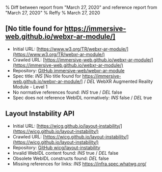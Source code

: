 % Diff between report from "March 27, 2020" and reference report from "March 27, 2020"
% Reffy
% March 27, 2020

## [No title found for https://immersive-web.github.io/webxr-ar-module/]

- Initial URL: [https://www.w3.org/TR/webxr-ar-module/](https://www.w3.org/TR/webxr-ar-module/)
- Crawled URL: [https://immersive-web.github.io/webxr-ar-module/](https://immersive-web.github.io/webxr-ar-module/)
- Repository: [GitHub immersive-web/webxr-ar-module](https://github.com/immersive-web/webxr-ar-module)
- Spec title: *INS* [No title found for https://immersive-web.github.io/webxr-ar-module/] / *DEL* WebXR Augmented Reality Module - Level 1
- No normative references found: *INS* true / *DEL* false
- Spec does not reference WebIDL normatively: *INS* false / *DEL* true


## Layout Instability API

- Initial URL: [https://wicg.github.io/layout-instability/](https://wicg.github.io/layout-instability/)
- Crawled URL: [https://wicg.github.io/layout-instability/](https://wicg.github.io/layout-instability/)
- Repository: [GitHub wicg/layout-instability](https://github.com/wicg/layout-instability)
- Invalid WebIDL content found: *INS* true / *DEL* false
- Obsolete WebIDL constructs found: *DEL* false
- Missing references for links: *INS* https://infra.spec.whatwg.org/


